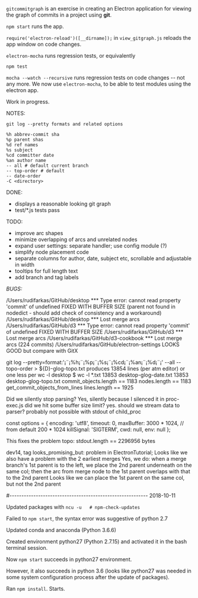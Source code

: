 `gitcommitgraph` is an exercise in creating an Electron application for viewing the graph
of commits in a project using __git__.

`npm start` runs the app.

`require('electron-reload')([__dirname]);` in `view_gitgraph.js` reloads the app window on code changes.

`electron-mocha` runs regression tests, or equivalently

`npm test`

`mocha --watch --recursive` runs regression tests on code changes -- not any more.
We now use `electron-mocha`, to be able to test modules using the electron app.


Work in progress.

NOTES:
```
git log --pretty formats and related options

%h abbrev-commit sha
%p parent shas
%d ref names
%s subject
%cd committer date
%an author name
-- all # default current branch
-- top-order # default
-- date-order
-C <directory>
```

DONE:
- displays a reasonable looking git graph
- test/*.js tests pass


TODO:
- improve arc shapes
- minimize overlapping of arcs and unrelated nodes
- expand user settings: separate handler; use config module (?)
- simplify node placement code
- separate columns for author, date, subject etc, scrollable and adjustable in width
- tooltips for full length text
- add branch and tag labels

*BUGS:*

/Users/rudifarkas/GitHub/desktop *** Type error: cannot read property 'commit' of undefined FIXED WITH BUFFER SIZE
(parent not found in nodedict - should add check of consistency and a workaround)
/Users/rudifarkas/GitHub/desktop *** Lost merge arcs
/Users/rudifarkas/GitHub/d3 *** Type error: cannot read property 'commit' of undefined FIXED WITH BUFFER SIZE
/Users/rudifarkas/GitHub/d3 *** Lost merge arcs
/Users/rudifarkas/GitHub/d3-cookbook *** Lost merge arcs (224 commits)
/Users/rudifarkas/GitHub/electron-settings LOOKS GOOD but compare with GitX


git log --pretty=format:'¡¨¡%h¡¨¡%p¡¨¡%s¡¨¡%cd¡¨¡%an¡¨¡%d¡¨¡' --all --topo-order > ${D}-glog-topo.txt
produces 13854 lines (per atm editor) or one less per wc -l
desktop $ wc -l *.txt
   13853 desktop-glog-date.txt
   13853 desktop-glog-topo.txt
commit_objects.length == 1183
nodes.length == 1183
get_commit_objects_from_lines lines.length == 1925

Did we silently stop parsing? Yes, silently because I silenced it in proc-exec.js
did we hit some buffer size limit? yes.
should we stream data to parser? probably not possible with stdout of child_proc

const options = {
  encoding: 'utf8',
  timeout: 0,
  maxBuffer: 3000 * 1024, // from default 200 * 1024
  killSignal: 'SIGTERM',
  cwd: null,
  env: null
};

This fixes the problem
topo: stdout.length == 2296956 bytes

dev14, tag looks_promising_but: problem in ElectronTutorial;
  Looks like we also have a problem with the 2 earliest merges
  Yes, we do: when a merge branch's 1st parent is to the left,
  we place the 2nd parent underneath on the same col; then the arc from merge node
  to the 1st parent overlaps with that to the 2nd parent
  Looks like we can place the 1st parent on the same col, but not the 2nd parent

  #----------------------------------------------------------
  2018-10-11

  Updated packages with
  `ncu -u   # npm-check-updates`

  Failed to `npm start`, the syntax error was suggestive of python 2.7

  Updated conda and anaconda (Python 3.6.6)

  Created environment python27 (Python 2.7.15) and activated it in the bash terminal session.

  Now `npm start` succeeds in python27 environment.

  However, it also succeeds in python 3.6 (looks like python27 was needed in some system configuration process after the update of packages).

  Ran `npm install`. Starts.
  
